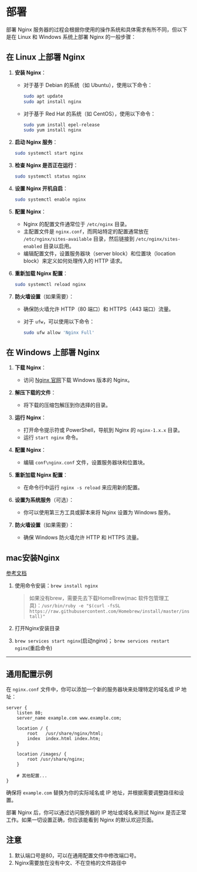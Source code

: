 # 部署

部署 Nginx 服务器的过程会根据你使用的操作系统和具体需求有所不同，但以下是在 Linux 和 Windows 系统上部署 Nginx 的一般步骤：

## 在 Linux 上部署 Nginx

1. **安装 Nginx**：
   - 对于基于 Debian 的系统（如 Ubuntu），使用以下命令：

     ```bash
     sudo apt update
     sudo apt install nginx
     ```

   - 对于基于 Red Hat 的系统（如 CentOS），使用以下命令：

     ```bash
     sudo yum install epel-release
     sudo yum install nginx
     ```

2. **启动 Nginx 服务**：

   ```bash
   sudo systemctl start nginx
   ```

3. **检查 Nginx 是否正在运行**：

   ```bash
   sudo systemctl status nginx
   ```

4. **设置 Nginx 开机自启**：

   ```bash
   sudo systemctl enable nginx
   ```

5. **配置 Nginx**：
   - Nginx 的配置文件通常位于 `/etc/nginx` 目录。
   - 主配置文件是 `nginx.conf`，而网站特定的配置通常放在 `/etc/nginx/sites-available` 目录，然后链接到 `/etc/nginx/sites-enabled` 目录以启用。
   - 编辑配置文件，设置服务器块（server block）和位置块（location block）来定义如何处理传入的 HTTP 请求。

6. **重新加载 Nginx 配置**：

   ```bash
   sudo systemctl reload nginx
   ```

7. **防火墙设置**（如果需要）：
   - 确保防火墙允许 HTTP（80 端口）和 HTTPS（443 端口）流量。
   - 对于 `ufw`，可以使用以下命令：

     ```bash
     sudo ufw allow 'Nginx Full'
     ```

## 在 Windows 上部署 Nginx

1. **下载 Nginx**：
   - 访问 [Nginx 官网](http://nginx.org/)下载 Windows 版本的 Nginx。

2. **解压下载的文件**：
   - 将下载的压缩包解压到你选择的目录。

3. **运行 Nginx**：
   - 打开命令提示符或 PowerShell，导航到 Nginx 的 `nginx-1.x.x` 目录。
   - 运行 `start nginx` 命令。

4. **配置 Nginx**：
   - 编辑 `conf\nginx.conf` 文件，设置服务器块和位置块。

5. **重新加载 Nginx 配置**：
   - 在命令行中运行 `nginx -s reload` 来应用新的配置。

6. **设置为系统服务**（可选）：
   - 你可以使用第三方工具或脚本来将 Nginx 设置为 Windows 服务。

7. **防火墙设置**（如果需要）：
   - 确保 Windows 防火墙允许 HTTP 和 HTTPS 流量。

## mac安装Nginx

[参考文档](https://blog.csdn.net/Wjhsmart/article/details/115739192)

1. 使用命令安装：`brew install nginx`
   >如果没有brew，需要先去下载HomeBrew(mac 软件包管理工具)：`/usr/bin/ruby -e "$(curl -fsSL https://raw.githubusercontent.com/Homebrew/install/master/install)"`

2. 打开Nginx安装目录
3. `brew services start nginx`(启动nginx)； `brew services restart nginx`(重启命令)

---

## 通用配置示例

在 `nginx.conf` 文件中，你可以添加一个新的服务器块来处理特定的域名或 IP 地址：

```nginx
server {
    listen 80;
    server_name example.com www.example.com;

    location / {
        root   /usr/share/nginx/html;
        index  index.html index.htm;
    }

    location /images/ {
        root /usr/share/nginx;
    }

    # 其他配置...
}
```

确保将 `example.com` 替换为你的实际域名或 IP 地址，并根据需要调整路径和设置。

部署 Nginx 后，你可以通过访问服务器的 IP 地址或域名来测试 Nginx 是否正常工作。如果一切设置正确，你应该能看到 Nginx 的默认欢迎页面。

## 注意

1. 默认端口号是80，可以在通用配置文件中修改端口号。
2. Nginx需要放在没有中文、不在空格的文件路径中
